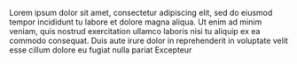  Lorem ipsum dolor sit amet, consectetur adipiscing elit,    sed do eiusmod tempor
 incididunt tu labore et dolore magna aliqua. Ut enim ad minim veniam, 
 quis nostrud exercitation ullamco laboris nisi tu aliquip ex ea commodo consequat.
 Duis aute irure dolor in reprehenderit in voluptate velit esse
 cillum dolore eu fugiat nulla pariat Excepteur
